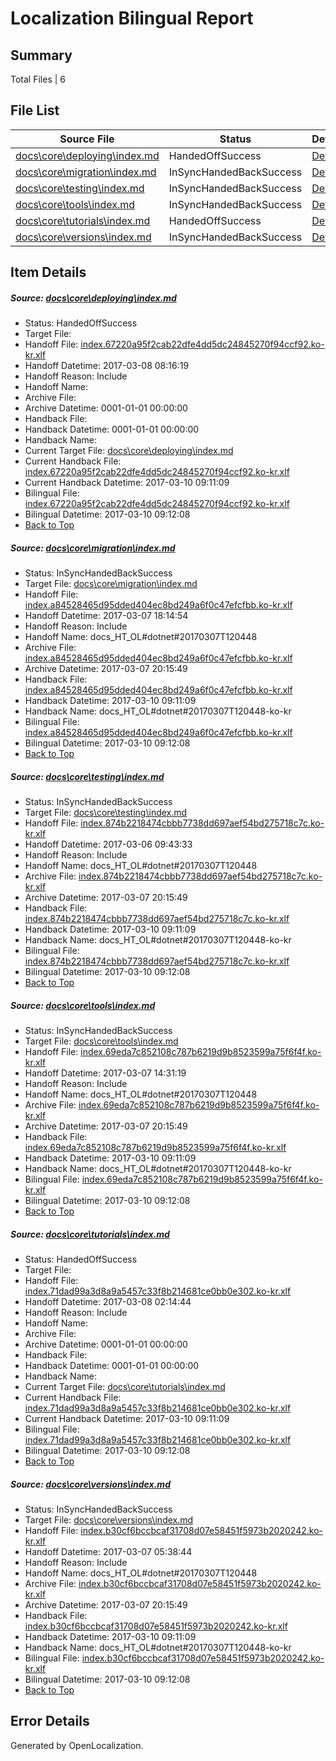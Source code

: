 # <a name='report-top'></a> Localization Bilingual Report

## Summary
 Total Files | 6

## File List
 Source File | Status | Details 
 ----------- | ------ | ------- 
 [docs\core\deploying\index.md](https://github.com/dotnet/docs/blob/91acc5f36294b02b28ab2f84381c9674b7c98d8d/docs/core/deploying/index.md) | HandedOffSuccess | [Details](#fb04ab4d7996e3213a247527745821aa1aa31f3234)
 [docs\core\migration\index.md](https://github.com/dotnet/docs/blob/f829714f545314daaa218b241008b5a2955ec589/docs/core/migration/index.md) | InSyncHandedBackSuccess | [Details](#5872201f705c07bf692d0dc7f962068632f6b54049)
 [docs\core\testing\index.md](https://github.com/dotnet/docs/blob/095ebad90e3f0b188d208d22f6f16b9552f8ea86/docs/core/testing/index.md) | InSyncHandedBackSuccess | [Details](#ca9d57a3ef3382c4957de5edb55959f1a3f13ee063)
 [docs\core\tools\index.md](https://github.com/dotnet/docs/blob/195664ae6409be02ca132900d9c513a7b412acd4/docs/core/tools/index.md) | InSyncHandedBackSuccess | [Details](#4e3137d8506342662d145481d5e9fde1d53b9ba393)
 [docs\core\tutorials\index.md](https://github.com/dotnet/docs/blob/9d770d008ff1223499de36b2b7b731d8ff6f0f2b/docs/core/tutorials/index.md) | HandedOffSuccess | [Details](#7b9279642d97868f155dfb1e5835bc941277085f101)
 [docs\core\versions\index.md](https://github.com/dotnet/docs/blob/519253bd6dc105afb138268c62347c29a6072fbb/docs/core/versions/index.md) | InSyncHandedBackSuccess | [Details](#7be49f3ac7a7806e631eacf5004343919654881e116)

## Item Details
##### <a name='fb04ab4d7996e3213a247527745821aa1aa31f3234'></a> Source: [docs\core\deploying\index.md](https://github.com/dotnet/docs/blob/91acc5f36294b02b28ab2f84381c9674b7c98d8d/docs/core/deploying/index.md)
* Status: HandedOffSuccess
* Target File: 
* Handoff File: [index.67220a95f2cab22dfe4dd5dc24845270f94ccf92.ko-kr.xlf](https://github.com/dotnet/docs.handoff/blob/dc995eed4a2f66a5e3f4f08ab40a9e6d77bea46d/ol-handoff/dotnet/docs.ko-kr/master/dotnet-core/index.67220a95f2cab22dfe4dd5dc24845270f94ccf92.ko-kr.xlf)
* Handoff Datetime: 2017-03-08 08:16:19
* Handoff Reason: Include
* Handoff Name: 
* Archive File: 
* Archive Datetime: 0001-01-01 00:00:00
* Handback File: 
* Handback Datetime: 0001-01-01 00:00:00
* Handback Name: 
* Current Target File: [docs\core\deploying\index.md](https://github.com/dotnet/docs.ko-kr/blob/b07bb7e5429784799b0c96ce0371e77e427f11c7/docs/core/deploying/index.md)
* Current Handback File: [index.67220a95f2cab22dfe4dd5dc24845270f94ccf92.ko-kr.xlf](https://github.com/dotnet/docs.handback/blob/2d031473b594bb296dce62595bdd10466b1930c2/ol-handback/dotnet/docs.ko-kr/master/dotnet-core/index.67220a95f2cab22dfe4dd5dc24845270f94ccf92.ko-kr.xlf)
* Current Handback Datetime: 2017-03-10 09:11:09
* Bilingual File: [index.67220a95f2cab22dfe4dd5dc24845270f94ccf92.ko-kr.xlf](https://github.com/dotnet/docs.handback/blob/2d031473b594bb296dce62595bdd10466b1930c2/ol-handback/dotnet/docs.ko-kr/master/dotnet-core/index.67220a95f2cab22dfe4dd5dc24845270f94ccf92.ko-kr.xlf)
* Bilingual Datetime: 2017-03-10 09:12:08
* [Back to Top](#report-top)

##### <a name='5872201f705c07bf692d0dc7f962068632f6b54049'></a> Source: [docs\core\migration\index.md](https://github.com/dotnet/docs/blob/f829714f545314daaa218b241008b5a2955ec589/docs/core/migration/index.md)
* Status: InSyncHandedBackSuccess
* Target File: [docs\core\migration\index.md](https://github.com/dotnet/docs.ko-kr/blob/b07bb7e5429784799b0c96ce0371e77e427f11c7/docs/core/migration/index.md)
* Handoff File: [index.a84528465d95dded404ec8bd249a6f0c47efcfbb.ko-kr.xlf](https://github.com/dotnet/docs.handoff/blob/88c90bf65cf89a785fc40b5839850f8fda7eca95/ol-handoff/dotnet/docs.ko-kr/master/dotnet-core/index.a84528465d95dded404ec8bd249a6f0c47efcfbb.ko-kr.xlf)
* Handoff Datetime: 2017-03-07 18:14:54
* Handoff Reason: Include
* Handoff Name: docs_HT_OL#dotnet#20170307T120448
* Archive File: [index.a84528465d95dded404ec8bd249a6f0c47efcfbb.ko-kr.xlf](https://github.com/dotnet/docs.handoff/blob/e7ce9cda98145232bbcc64de70e5b537a55abb80/ol-archive/dotnet/docs.ko-kr/master/dotnet-core/index.a84528465d95dded404ec8bd249a6f0c47efcfbb.ko-kr.xlf)
* Archive Datetime: 2017-03-07 20:15:49
* Handback File: [index.a84528465d95dded404ec8bd249a6f0c47efcfbb.ko-kr.xlf](https://github.com/dotnet/docs.handback/blob/2d031473b594bb296dce62595bdd10466b1930c2/ol-handback/dotnet/docs.ko-kr/master/dotnet-core/index.a84528465d95dded404ec8bd249a6f0c47efcfbb.ko-kr.xlf)
* Handback Datetime: 2017-03-10 09:11:09
* Handback Name: docs_HT_OL#dotnet#20170307T120448-ko-kr
* Bilingual File: [index.a84528465d95dded404ec8bd249a6f0c47efcfbb.ko-kr.xlf](https://github.com/dotnet/docs.handback/blob/2d031473b594bb296dce62595bdd10466b1930c2/ol-handback/dotnet/docs.ko-kr/master/dotnet-core/index.a84528465d95dded404ec8bd249a6f0c47efcfbb.ko-kr.xlf)
* Bilingual Datetime: 2017-03-10 09:12:08
* [Back to Top](#report-top)

##### <a name='ca9d57a3ef3382c4957de5edb55959f1a3f13ee063'></a> Source: [docs\core\testing\index.md](https://github.com/dotnet/docs/blob/095ebad90e3f0b188d208d22f6f16b9552f8ea86/docs/core/testing/index.md)
* Status: InSyncHandedBackSuccess
* Target File: [docs\core\testing\index.md](https://github.com/dotnet/docs.ko-kr/blob/b07bb7e5429784799b0c96ce0371e77e427f11c7/docs/core/testing/index.md)
* Handoff File: [index.874b2218474cbbb7738dd697aef54bd275718c7c.ko-kr.xlf](https://github.com/dotnet/docs.handoff/blob/f14765f04effd4919fbd7424a1ae45b224846e88/ol-handoff/dotnet/docs.ko-kr/master/dotnet-core/index.874b2218474cbbb7738dd697aef54bd275718c7c.ko-kr.xlf)
* Handoff Datetime: 2017-03-06 09:43:33
* Handoff Reason: Include
* Handoff Name: docs_HT_OL#dotnet#20170307T120448
* Archive File: [index.874b2218474cbbb7738dd697aef54bd275718c7c.ko-kr.xlf](https://github.com/dotnet/docs.handoff/blob/e7ce9cda98145232bbcc64de70e5b537a55abb80/ol-archive/dotnet/docs.ko-kr/master/dotnet-core/index.874b2218474cbbb7738dd697aef54bd275718c7c.ko-kr.xlf)
* Archive Datetime: 2017-03-07 20:15:49
* Handback File: [index.874b2218474cbbb7738dd697aef54bd275718c7c.ko-kr.xlf](https://github.com/dotnet/docs.handback/blob/2d031473b594bb296dce62595bdd10466b1930c2/ol-handback/dotnet/docs.ko-kr/master/dotnet-core/index.874b2218474cbbb7738dd697aef54bd275718c7c.ko-kr.xlf)
* Handback Datetime: 2017-03-10 09:11:09
* Handback Name: docs_HT_OL#dotnet#20170307T120448-ko-kr
* Bilingual File: [index.874b2218474cbbb7738dd697aef54bd275718c7c.ko-kr.xlf](https://github.com/dotnet/docs.handback/blob/2d031473b594bb296dce62595bdd10466b1930c2/ol-handback/dotnet/docs.ko-kr/master/dotnet-core/index.874b2218474cbbb7738dd697aef54bd275718c7c.ko-kr.xlf)
* Bilingual Datetime: 2017-03-10 09:12:08
* [Back to Top](#report-top)

##### <a name='4e3137d8506342662d145481d5e9fde1d53b9ba393'></a> Source: [docs\core\tools\index.md](https://github.com/dotnet/docs/blob/195664ae6409be02ca132900d9c513a7b412acd4/docs/core/tools/index.md)
* Status: InSyncHandedBackSuccess
* Target File: [docs\core\tools\index.md](https://github.com/dotnet/docs.ko-kr/blob/b07bb7e5429784799b0c96ce0371e77e427f11c7/docs/core/tools/index.md)
* Handoff File: [index.69eda7c852108c787b6219d9b8523599a75f6f4f.ko-kr.xlf](https://github.com/dotnet/docs.handoff/blob/b2c3791a4eb9245a11fe22b0d84b07577915521b/ol-handoff/dotnet/docs.ko-kr/master/dotnet-core/index.69eda7c852108c787b6219d9b8523599a75f6f4f.ko-kr.xlf)
* Handoff Datetime: 2017-03-07 14:31:19
* Handoff Reason: Include
* Handoff Name: docs_HT_OL#dotnet#20170307T120448
* Archive File: [index.69eda7c852108c787b6219d9b8523599a75f6f4f.ko-kr.xlf](https://github.com/dotnet/docs.handoff/blob/e7ce9cda98145232bbcc64de70e5b537a55abb80/ol-archive/dotnet/docs.ko-kr/master/dotnet-core/index.69eda7c852108c787b6219d9b8523599a75f6f4f.ko-kr.xlf)
* Archive Datetime: 2017-03-07 20:15:49
* Handback File: [index.69eda7c852108c787b6219d9b8523599a75f6f4f.ko-kr.xlf](https://github.com/dotnet/docs.handback/blob/2d031473b594bb296dce62595bdd10466b1930c2/ol-handback/dotnet/docs.ko-kr/master/dotnet-core/index.69eda7c852108c787b6219d9b8523599a75f6f4f.ko-kr.xlf)
* Handback Datetime: 2017-03-10 09:11:09
* Handback Name: docs_HT_OL#dotnet#20170307T120448-ko-kr
* Bilingual File: [index.69eda7c852108c787b6219d9b8523599a75f6f4f.ko-kr.xlf](https://github.com/dotnet/docs.handback/blob/2d031473b594bb296dce62595bdd10466b1930c2/ol-handback/dotnet/docs.ko-kr/master/dotnet-core/index.69eda7c852108c787b6219d9b8523599a75f6f4f.ko-kr.xlf)
* Bilingual Datetime: 2017-03-10 09:12:08
* [Back to Top](#report-top)

##### <a name='7b9279642d97868f155dfb1e5835bc941277085f101'></a> Source: [docs\core\tutorials\index.md](https://github.com/dotnet/docs/blob/9d770d008ff1223499de36b2b7b731d8ff6f0f2b/docs/core/tutorials/index.md)
* Status: HandedOffSuccess
* Target File: 
* Handoff File: [index.71dad99a3d8a9a5457c33f8b214681ce0bb0e302.ko-kr.xlf](https://github.com/dotnet/docs.handoff/blob/4c9b91a2cd54d665380f7c0e110be9ca62048ac8/ol-handoff/dotnet/docs.ko-kr/master/dotnet-core/index.71dad99a3d8a9a5457c33f8b214681ce0bb0e302.ko-kr.xlf)
* Handoff Datetime: 2017-03-08 02:14:44
* Handoff Reason: Include
* Handoff Name: 
* Archive File: 
* Archive Datetime: 0001-01-01 00:00:00
* Handback File: 
* Handback Datetime: 0001-01-01 00:00:00
* Handback Name: 
* Current Target File: [docs\core\tutorials\index.md](https://github.com/dotnet/docs.ko-kr/blob/b07bb7e5429784799b0c96ce0371e77e427f11c7/docs/core/tutorials/index.md)
* Current Handback File: [index.71dad99a3d8a9a5457c33f8b214681ce0bb0e302.ko-kr.xlf](https://github.com/dotnet/docs.handback/blob/2d031473b594bb296dce62595bdd10466b1930c2/ol-handback/dotnet/docs.ko-kr/master/dotnet-core/index.71dad99a3d8a9a5457c33f8b214681ce0bb0e302.ko-kr.xlf)
* Current Handback Datetime: 2017-03-10 09:11:09
* Bilingual File: [index.71dad99a3d8a9a5457c33f8b214681ce0bb0e302.ko-kr.xlf](https://github.com/dotnet/docs.handback/blob/2d031473b594bb296dce62595bdd10466b1930c2/ol-handback/dotnet/docs.ko-kr/master/dotnet-core/index.71dad99a3d8a9a5457c33f8b214681ce0bb0e302.ko-kr.xlf)
* Bilingual Datetime: 2017-03-10 09:12:08
* [Back to Top](#report-top)

##### <a name='7be49f3ac7a7806e631eacf5004343919654881e116'></a> Source: [docs\core\versions\index.md](https://github.com/dotnet/docs/blob/519253bd6dc105afb138268c62347c29a6072fbb/docs/core/versions/index.md)
* Status: InSyncHandedBackSuccess
* Target File: [docs\core\versions\index.md](https://github.com/dotnet/docs.ko-kr/blob/b07bb7e5429784799b0c96ce0371e77e427f11c7/docs/core/versions/index.md)
* Handoff File: [index.b30cf6bccbcaf31708d07e58451f5973b2020242.ko-kr.xlf](https://github.com/dotnet/docs.handoff/blob/e7e95fa35193072fb6a8af9ebf6ef5306e40d35f/ol-handoff/dotnet/docs.ko-kr/master/dotnet-core/index.b30cf6bccbcaf31708d07e58451f5973b2020242.ko-kr.xlf)
* Handoff Datetime: 2017-03-07 05:38:44
* Handoff Reason: Include
* Handoff Name: docs_HT_OL#dotnet#20170307T120448
* Archive File: [index.b30cf6bccbcaf31708d07e58451f5973b2020242.ko-kr.xlf](https://github.com/dotnet/docs.handoff/blob/e7ce9cda98145232bbcc64de70e5b537a55abb80/ol-archive/dotnet/docs.ko-kr/master/dotnet-core/index.b30cf6bccbcaf31708d07e58451f5973b2020242.ko-kr.xlf)
* Archive Datetime: 2017-03-07 20:15:49
* Handback File: [index.b30cf6bccbcaf31708d07e58451f5973b2020242.ko-kr.xlf](https://github.com/dotnet/docs.handback/blob/2d031473b594bb296dce62595bdd10466b1930c2/ol-handback/dotnet/docs.ko-kr/master/dotnet-core/index.b30cf6bccbcaf31708d07e58451f5973b2020242.ko-kr.xlf)
* Handback Datetime: 2017-03-10 09:11:09
* Handback Name: docs_HT_OL#dotnet#20170307T120448-ko-kr
* Bilingual File: [index.b30cf6bccbcaf31708d07e58451f5973b2020242.ko-kr.xlf](https://github.com/dotnet/docs.handback/blob/2d031473b594bb296dce62595bdd10466b1930c2/ol-handback/dotnet/docs.ko-kr/master/dotnet-core/index.b30cf6bccbcaf31708d07e58451f5973b2020242.ko-kr.xlf)
* Bilingual Datetime: 2017-03-10 09:12:08
* [Back to Top](#report-top)


## Error Details

Generated by OpenLocalization.
